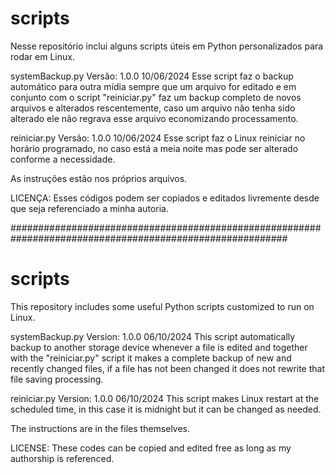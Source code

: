 # scripts
Nesse repositório inclui alguns scripts úteis em Python personalizados para rodar em Linux.

systemBackup.py
Versão: 1.0.0 10/06/2024
Esse script faz o backup automático para outra mídia sempre que um arquivo for editado e em conjunto com o script "reiniciar.py" faz um backup completo de novos arquivos e alterados rescentemente, caso um arquivo não tenha sido alterado ele não regrava esse arquivo economizando processamento.

reiniciar.py
Versão: 1.0.0 10/06/2024
Esse script faz o Linux reiniciar no horário programado, no caso está a meia noite mas pode ser alterado conforme a necessidade.

As instruções estão nos próprios arquivos.


LICENÇA:
Esses códigos podem ser copiados e editados livremente desde que seja referenciado a minha autoria.

##########################################################################################################
# scripts
This repository includes some useful Python scripts customized to run on Linux.

systemBackup.py
Version: 1.0.0 06/10/2024
This script automatically backup to another storage device whenever a file is edited and together with the "reiniciar.py" script it makes a complete backup of new and recently changed files, if a file has not been changed it does not rewrite that file saving processing.

reiniciar.py
Version: 1.0.0 06/10/2024
This script makes Linux restart at the scheduled time, in this case it is midnight but it can be changed as needed.

The instructions are in the files themselves.


LICENSE:
These codes can be copied and edited free as long as my authorship is referenced.
